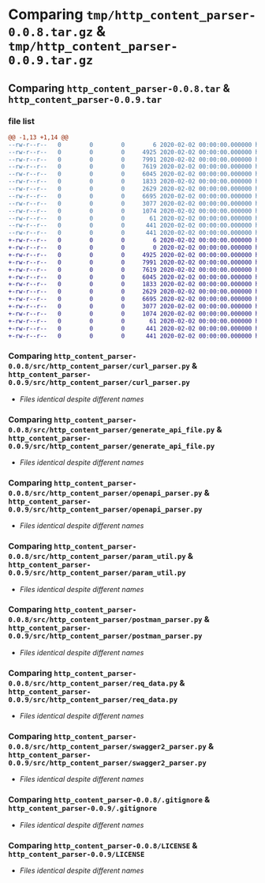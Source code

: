 # Comparing `tmp/http_content_parser-0.0.8.tar.gz` & `tmp/http_content_parser-0.0.9.tar.gz`

## Comparing `http_content_parser-0.0.8.tar` & `http_content_parser-0.0.9.tar`

### file list

```diff
@@ -1,13 +1,14 @@
--rw-r--r--   0        0        0        6 2020-02-02 00:00:00.000000 http_content_parser-0.0.8/requirements.txt
--rw-r--r--   0        0        0     4925 2020-02-02 00:00:00.000000 http_content_parser-0.0.8/src/http_content_parser/curl_parser.py
--rw-r--r--   0        0        0     7991 2020-02-02 00:00:00.000000 http_content_parser-0.0.8/src/http_content_parser/generate_api_file.py
--rw-r--r--   0        0        0     7619 2020-02-02 00:00:00.000000 http_content_parser-0.0.8/src/http_content_parser/openapi_parser.py
--rw-r--r--   0        0        0     6045 2020-02-02 00:00:00.000000 http_content_parser-0.0.8/src/http_content_parser/param_util.py
--rw-r--r--   0        0        0     1833 2020-02-02 00:00:00.000000 http_content_parser-0.0.8/src/http_content_parser/postman_parser.py
--rw-r--r--   0        0        0     2629 2020-02-02 00:00:00.000000 http_content_parser-0.0.8/src/http_content_parser/req_data.py
--rw-r--r--   0        0        0     6695 2020-02-02 00:00:00.000000 http_content_parser-0.0.8/src/http_content_parser/swagger2_parser.py
--rw-r--r--   0        0        0     3077 2020-02-02 00:00:00.000000 http_content_parser-0.0.8/.gitignore
--rw-r--r--   0        0        0     1074 2020-02-02 00:00:00.000000 http_content_parser-0.0.8/LICENSE
--rw-r--r--   0        0        0       61 2020-02-02 00:00:00.000000 http_content_parser-0.0.8/README.md
--rw-r--r--   0        0        0      441 2020-02-02 00:00:00.000000 http_content_parser-0.0.8/pyproject.toml
--rw-r--r--   0        0        0      441 2020-02-02 00:00:00.000000 http_content_parser-0.0.8/PKG-INFO
+-rw-r--r--   0        0        0        6 2020-02-02 00:00:00.000000 http_content_parser-0.0.9/requirements.txt
+-rw-r--r--   0        0        0        0 2020-02-02 00:00:00.000000 http_content_parser-0.0.9/src/http_content_parser/__init__.py
+-rw-r--r--   0        0        0     4925 2020-02-02 00:00:00.000000 http_content_parser-0.0.9/src/http_content_parser/curl_parser.py
+-rw-r--r--   0        0        0     7991 2020-02-02 00:00:00.000000 http_content_parser-0.0.9/src/http_content_parser/generate_api_file.py
+-rw-r--r--   0        0        0     7619 2020-02-02 00:00:00.000000 http_content_parser-0.0.9/src/http_content_parser/openapi_parser.py
+-rw-r--r--   0        0        0     6045 2020-02-02 00:00:00.000000 http_content_parser-0.0.9/src/http_content_parser/param_util.py
+-rw-r--r--   0        0        0     1833 2020-02-02 00:00:00.000000 http_content_parser-0.0.9/src/http_content_parser/postman_parser.py
+-rw-r--r--   0        0        0     2629 2020-02-02 00:00:00.000000 http_content_parser-0.0.9/src/http_content_parser/req_data.py
+-rw-r--r--   0        0        0     6695 2020-02-02 00:00:00.000000 http_content_parser-0.0.9/src/http_content_parser/swagger2_parser.py
+-rw-r--r--   0        0        0     3077 2020-02-02 00:00:00.000000 http_content_parser-0.0.9/.gitignore
+-rw-r--r--   0        0        0     1074 2020-02-02 00:00:00.000000 http_content_parser-0.0.9/LICENSE
+-rw-r--r--   0        0        0       61 2020-02-02 00:00:00.000000 http_content_parser-0.0.9/README.md
+-rw-r--r--   0        0        0      441 2020-02-02 00:00:00.000000 http_content_parser-0.0.9/pyproject.toml
+-rw-r--r--   0        0        0      441 2020-02-02 00:00:00.000000 http_content_parser-0.0.9/PKG-INFO
```

### Comparing `http_content_parser-0.0.8/src/http_content_parser/curl_parser.py` & `http_content_parser-0.0.9/src/http_content_parser/curl_parser.py`

 * *Files identical despite different names*

### Comparing `http_content_parser-0.0.8/src/http_content_parser/generate_api_file.py` & `http_content_parser-0.0.9/src/http_content_parser/generate_api_file.py`

 * *Files identical despite different names*

### Comparing `http_content_parser-0.0.8/src/http_content_parser/openapi_parser.py` & `http_content_parser-0.0.9/src/http_content_parser/openapi_parser.py`

 * *Files identical despite different names*

### Comparing `http_content_parser-0.0.8/src/http_content_parser/param_util.py` & `http_content_parser-0.0.9/src/http_content_parser/param_util.py`

 * *Files identical despite different names*

### Comparing `http_content_parser-0.0.8/src/http_content_parser/postman_parser.py` & `http_content_parser-0.0.9/src/http_content_parser/postman_parser.py`

 * *Files identical despite different names*

### Comparing `http_content_parser-0.0.8/src/http_content_parser/req_data.py` & `http_content_parser-0.0.9/src/http_content_parser/req_data.py`

 * *Files identical despite different names*

### Comparing `http_content_parser-0.0.8/src/http_content_parser/swagger2_parser.py` & `http_content_parser-0.0.9/src/http_content_parser/swagger2_parser.py`

 * *Files identical despite different names*

### Comparing `http_content_parser-0.0.8/.gitignore` & `http_content_parser-0.0.9/.gitignore`

 * *Files identical despite different names*

### Comparing `http_content_parser-0.0.8/LICENSE` & `http_content_parser-0.0.9/LICENSE`

 * *Files identical despite different names*

